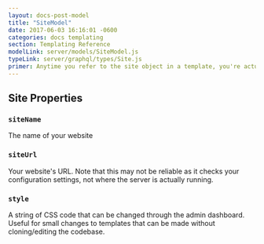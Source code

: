 ```yaml
---
layout: docs-post-model
title: "SiteModel"
date: 2017-06-03 16:16:01 -0600
categories: docs templating
section: Templating Reference
modelLink: server/models/SiteModel.js
typeLink: server/graphql/types/Site.js
primer: Anytime you refer to the site object in a template, you're actually being provided with a SiteModel object.
---
```

## Site Properties

### `siteName`
The name of your website

### `siteUrl`
Your website's URL. Note that this may not be reliable as it checks your configuration settings, not where the server is actually running.

### `style`
A string of CSS code that can be changed through the admin dashboard. Useful for small changes to templates that can be made without cloning/editing the codebase.
